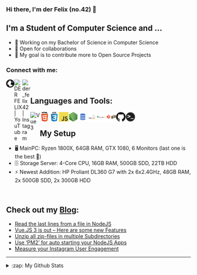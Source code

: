 ### Hi there, I'm der Felix (no.42) 👋

## I'm a Student of Computer Science and ...
- 📖 Working on my Bachelor of Science in Computer Science
- 💬 Open for collaborations
- 🔭 My goal is to contribute more to Open Source Projects

### Connect with me:

[<img align="left" alt="felixviola.de" width="22px" src="https://raw.githubusercontent.com/iconic/open-iconic/master/svg/globe.svg" />][website]
[<img align="left" alt="DER FELIX | YouTube" width="22px" src="https://cdn.jsdelivr.net/npm/simple-icons@v3/icons/youtube.svg" />][youtube]
[<img align="left" alt="der_felix42 | Instagram" width="22px" src="https://cdn.jsdelivr.net/npm/simple-icons@v3/icons/instagram.svg" />][instagram]
<br>

## Languages and Tools:

<img align="left" alt="Vue 3" width="26px" src="https://vuejs.org/images/logo.png" />
<img align="left" alt="HTML5" width="26px" src="https://raw.githubusercontent.com/github/explore/80688e429a7d4ef2fca1e82350fe8e3517d3494d/topics/html/html.png" />
<img align="left" alt="CSS3" width="26px" src="https://raw.githubusercontent.com/github/explore/80688e429a7d4ef2fca1e82350fe8e3517d3494d/topics/css/css.png" />
<img align="left" alt="JavaScript" width="26px" src="https://raw.githubusercontent.com/github/explore/80688e429a7d4ef2fca1e82350fe8e3517d3494d/topics/javascript/javascript.png" />
<img align="left" alt="Node.js" width="26px" src="https://raw.githubusercontent.com/github/explore/80688e429a7d4ef2fca1e82350fe8e3517d3494d/topics/nodejs/nodejs.png" />
<img align="left" alt="SQL" width="26px" src="https://raw.githubusercontent.com/github/explore/80688e429a7d4ef2fca1e82350fe8e3517d3494d/topics/sql/sql.png" />
<img align="left" alt="MySQL" width="26px" src="https://raw.githubusercontent.com/github/explore/80688e429a7d4ef2fca1e82350fe8e3517d3494d/topics/mysql/mysql.png" />
<img align="left" alt="MongoDB" width="26px" src="https://raw.githubusercontent.com/github/explore/80688e429a7d4ef2fca1e82350fe8e3517d3494d/topics/mongodb/mongodb.png" />
<img align="left" alt="Git" width="26px" src="https://raw.githubusercontent.com/github/explore/80688e429a7d4ef2fca1e82350fe8e3517d3494d/topics/git/git.png" />
<img align="left" alt="GitHub" width="26px" src="https://raw.githubusercontent.com/github/explore/78df643247d429f6cc873026c0622819ad797942/topics/github/github.png" />
<img align="left" alt="Terminal" width="26px" src="https://raw.githubusercontent.com/github/explore/80688e429a7d4ef2fca1e82350fe8e3517d3494d/topics/terminal/terminal.png" />
<br>


## My Setup
- 🖥️ MainPC: Ryzen 1800X, 64GB RAM, GTX 1080, 6 Monitors (last one is the best 🤤)
- 🗄️ Storage Server: 4-Core CPU, 16GB RAM, 500GB SDD, 22TB HDD
- ⚡ Newest Addition: HP Proliant DL360 G7 with 2x 6x2.4GHz, 48GB RAM, 2x 500GB SDD, 2x 300GB HDD
<br>


## Check out my [Blog](https://blog.felixviola.de):
<!-- BLOG-POST-LIST:START -->
- [Read the last lines from a file in NodeJS](https://blog.felixviola.de/read-the-last-lines-from-a-file-in-nodejs/)
- [Vue.JS 3 is out – Here are some new Features](https://blog.felixviola.de/vue-js-3-is-out-here-are-some-new-features/)
- [Unzip all zip-files in multiple Subdirectories](https://blog.felixviola.de/unzip-all-zip-files-in-multiple-subdirectories/)
- [Use ‘PM2’ for auto starting your NodeJS Apps](https://blog.felixviola.de/use-pm2-for-auto-starting-your-nodejs-apps/)
- [Measure your Instagram User Engagement](https://blog.felixviola.de/measure-your-instagram-user-engagement/)
<!-- BLOG-POST-LIST:END -->

<hr>

<details>
  <summary>:zap: My Github Stats</summary>

  <img align="left" alt="codeSTACKr's GitHub Stats" src="https://github-readme-stats.vercel.app/api?username=derfelix42" />

</details>

<!--
**derfelix42/derfelix42** is a ✨ _special_ ✨ repository because its `README.md` (this file) appears on your GitHub profile.

Here are some ideas to get you started:

- 🔭 I’m currently working on ...
- 🌱 I’m currently learning ...
- 👯 I’m looking to collaborate on ...
- 🤔 I’m looking for help with ...
- 💬 Ask me about ...
- 📫 How to reach me: ...
- 😄 Pronouns: ...
- ⚡ Fun fact: ...
-->

[website]: https://felixviola.de/
[youtube]: https://youtube.com/channel/UCfOS9rxaiqDlWeCIfpHOmag
[instagram]: https://instagram.com/der_felix42
